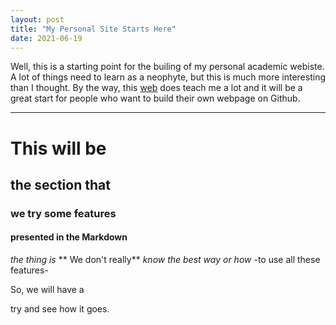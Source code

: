 ```yaml
---
layout: post
title: "My Personal Site Starts Here"
date: 2021-06-19
---
```


Well, this is a starting point for the builing of my personal academic webiste. A lot of things need to learn as a neophyte, but this is much more interesting than I thought.
By the way, this [web](http://jmcglone.com/guides/github-pages/) does teach me a lot and it will be a great start for people who want to build their own webpage on Github.


------
# This will be
## the section that 
### we try some features
#### presented in the Markdown

*the thing is*
** We don't really**
_know the best way or how_
-to use all these features-

<p> So, we will have a </p>

<p> try and see how it goes.</p>
